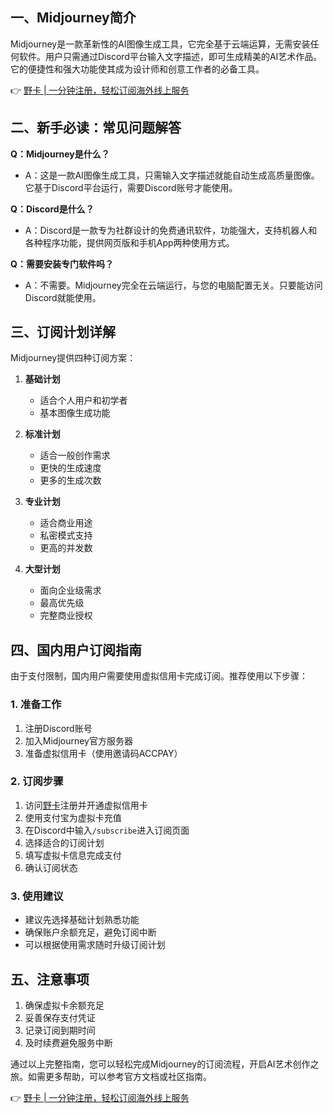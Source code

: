 ## 一、Midjourney简介

Midjourney是一款革新性的AI图像生成工具，它完全基于云端运算，无需安装任何软件。用户只需通过Discord平台输入文字描述，即可生成精美的AI艺术作品。它的便捷性和强大功能使其成为设计师和创意工作者的必备工具。

👉 [野卡 | 一分钟注册，轻松订阅海外线上服务](https://bit.ly/bewildcard)

## 二、新手必读：常见问题解答

**Q：Midjourney是什么？**
- A：这是一款AI图像生成工具，只需输入文字描述就能自动生成高质量图像。它基于Discord平台运行，需要Discord账号才能使用。

**Q：Discord是什么？**
- A：Discord是一款专为社群设计的免费通讯软件，功能强大，支持机器人和各种程序功能，提供网页版和手机App两种使用方式。

**Q：需要安装专门软件吗？**
- A：不需要。Midjourney完全在云端运行，与您的电脑配置无关。只要能访问Discord就能使用。

## 三、订阅计划详解

Midjourney提供四种订阅方案：

1. **基础计划**
   - 适合个人用户和初学者
   - 基本图像生成功能

2. **标准计划**
   - 适合一般创作需求
   - 更快的生成速度
   - 更多的生成次数

3. **专业计划**
   - 适合商业用途
   - 私密模式支持
   - 更高的并发数

4. **大型计划**
   - 面向企业级需求
   - 最高优先级
   - 完整商业授权

## 四、国内用户订阅指南

由于支付限制，国内用户需要使用虚拟信用卡完成订阅。推荐使用以下步骤：

### 1. 准备工作

1. 注册Discord账号
2. 加入Midjourney官方服务器
3. 准备虚拟信用卡（使用邀请码ACCPAY）

### 2. 订阅步骤

1. 访问[野卡](https://bit.ly/bewildcard)注册并开通虚拟信用卡
2. 使用支付宝为虚拟卡充值
3. 在Discord中输入`/subscribe`进入订阅页面
4. 选择适合的订阅计划
5. 填写虚拟卡信息完成支付
6. 确认订阅状态

### 3. 使用建议

- 建议先选择基础计划熟悉功能
- 确保账户余额充足，避免订阅中断
- 可以根据使用需求随时升级订阅计划

## 五、注意事项

1. 确保虚拟卡余额充足
2. 妥善保存支付凭证
3. 记录订阅到期时间
4. 及时续费避免服务中断

通过以上完整指南，您可以轻松完成Midjourney的订阅流程，开启AI艺术创作之旅。如需更多帮助，可以参考官方文档或社区指南。

👉 [野卡 | 一分钟注册，轻松订阅海外线上服务](https://bit.ly/bewildcard)